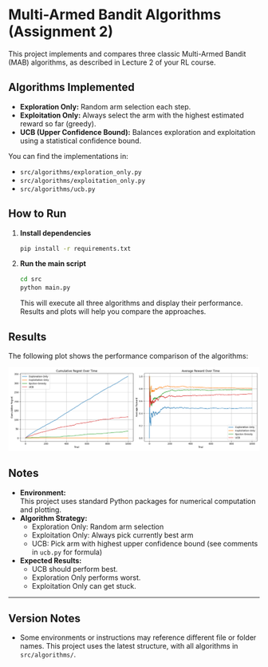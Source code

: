 # Multi-Armed Bandit Algorithms (Assignment 2)

This project implements and compares three classic Multi-Armed Bandit (MAB) algorithms, as described in Lecture 2 of your RL course.

## Algorithms Implemented

- **Exploration Only:** Random arm selection each step.
- **Exploitation Only:** Always select the arm with the highest estimated reward so far (greedy).
- **UCB (Upper Confidence Bound):** Balances exploration and exploitation using a statistical confidence bound.

You can find the implementations in:
- `src/algorithms/exploration_only.py`
- `src/algorithms/exploitation_only.py`
- `src/algorithms/ucb.py`

## How to Run

1. **Install dependencies**  
   ```bash
   pip install -r requirements.txt
   ```

2. **Run the main script**
   ```bash
   cd src
   python main.py
   ```
   This will execute all three algorithms and display their performance. Results and plots will help you compare the approaches.

## Results

The following plot shows the performance comparison of the algorithms:

![MAB Comparison](mab_comparison.png)

## Notes

- **Environment:**  
  This project uses standard Python packages for numerical computation and plotting.  
- **Algorithm Strategy:**  
  - Exploration Only: Random arm selection  
  - Exploitation Only: Always pick currently best arm  
  - UCB: Pick arm with highest upper confidence bound (see comments in `ucb.py` for formula)
- **Expected Results:**  
  - UCB should perform best.  
  - Exploration Only performs worst.  
  - Exploitation Only can get stuck.

---

## Version Notes

- Some environments or instructions may reference different file or folder names. This project uses the latest structure, with all algorithms in `src/algorithms/`.